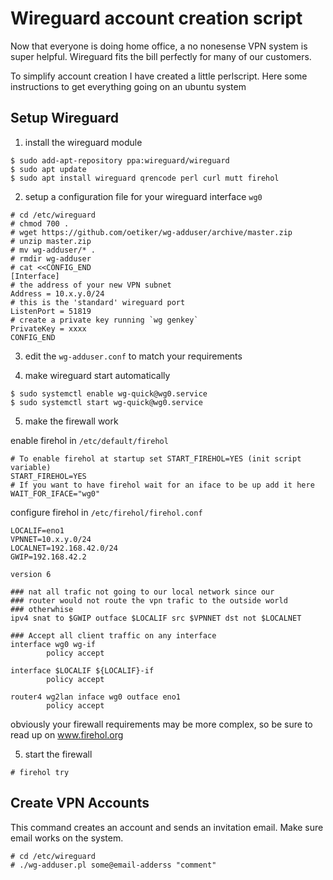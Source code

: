 # Wireguard account creation script

Now that everyone is doing home office, a no nonesense VPN system is super
helpful. Wireguard fits the bill perfectly for many of our customers.

To simplify account creation I have created a little perlscript. Here some
instructions to get everything going on an ubuntu system


## Setup Wireguard

1. install the wireguard module

```console
$ sudo add-apt-repository ppa:wireguard/wireguard
$ sudo apt update
$ sudo apt install wireguard qrencode perl curl mutt firehol
```

2. setup a configuration file for your wireguard interface `wg0`

```console
# cd /etc/wireguard
# chmod 700 .
# wget https://github.com/oetiker/wg-adduser/archive/master.zip
# unzip master.zip
# mv wg-adduser/* .
# rmdir wg-adduser
# cat <<CONFIG_END
[Interface]
# the address of your new VPN subnet
Address = 10.x.y.0/24
# this is the 'standard' wireguard port
ListenPort = 51819
# create a private key running `wg genkey`
PrivateKey = xxxx
CONFIG_END
```

3. edit the `wg-adduser.conf` to match your requirements

4. make wireguard start automatically

```console
$ sudo systemctl enable wg-quick@wg0.service 
$ sudo systemctl start wg-quick@wg0.service
```

5. make the firewall work

enable firehol in `/etc/default/firehol`
```
# To enable firehol at startup set START_FIREHOL=YES (init script variable)
START_FIREHOL=YES
# If you want to have firehol wait for an iface to be up add it here
WAIT_FOR_IFACE="wg0"
```

configure firehol in `/etc/firehol/firehol.conf`

```
LOCALIF=eno1
VPNNET=10.x.y.0/24
LOCALNET=192.168.42.0/24
GWIP=192.168.42.2

version 6

### nat all trafic not going to our local network since our
### router would not route the vpn trafic to the outside world
### otherwhise
ipv4 snat to $GWIP outface $LOCALIF src $VPNNET dst not $LOCALNET

### Accept all client traffic on any interface
interface wg0 wg-if
        policy accept

interface $LOCALIF ${LOCALIF}-if
        policy accept

router4 wg2lan inface wg0 outface eno1
        policy accept
```

obviously your firewall requirements may be more complex, so be sure to read
up on www.firehol.org

5. start the firewall

```console
# firehol try
```

## Create VPN Accounts

This command creates an account and sends an
invitation email. Make sure email works on the system.

```console
# cd /etc/wireguard
# ./wg-adduser.pl some@email-adderss "comment"
```


